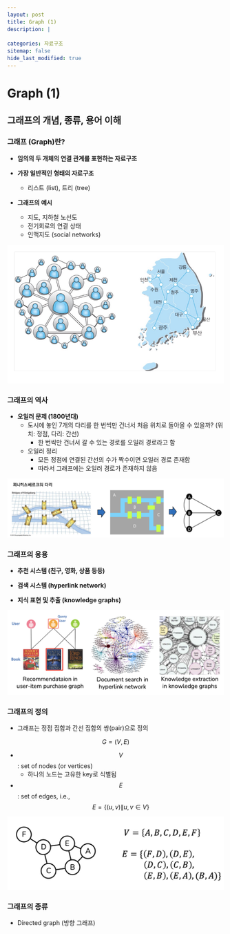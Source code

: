 ```yaml
---
layout: post
title: Graph (1)
description: |
  
categories: 자료구조
sitemap: false
hide_last_modified: true
---
```


# Graph (1)

## 그래프의 개념, 종류, 용어 이해

### 그래프 (Graph)란?

- **임의의 두 개체의 연결 관계를 표현하는 자료구조**

- **가장 일반적인 형태의 자료구조**
  - 리스트 (list), 트리 (tree) 

- **그래프의 예시**
  - 지도, 지하철 노선도
  - 전기회로의 연결 상태
  - 인맥지도 (social networks)

<p align="center">
<img src="/assets/img/blog/graph.png">
</p>

### 그래프의 역사

- **오일러 문제 (1800년대)**
  - 도시에 놓인 7개의 다리를 한 번씩만 건너서 처음 위치로 돌아올 수 있을까? (위치: 정점, 다리: 간선)
    - 한 번씩만 건너서 갈 수 있는 경로를 오일러 경로라고 함
  - 오일러 정리
    - 모든 정점에 연결된 간선의 수가 짝수이면 오일러 경로 존재함
    - 따라서 그래프에는 오일러 경로가 존재하지 않음

<p align="center">
<img src="/assets/img/blog/euler.png">
</p>

### 그래프의 응용

- **추천 시스템 (친구, 영화, 상품 등등)**

- **검색 시스템 (hyperlink network)**

- **지식 표현 및 추출 (knowledge graphs)**

<p align="center">
<img src="/assets/img/blog/graph_application.png">
</p>

### 그래프의 정의

- 그래프는 정점 집합과 간선 집합의 쌍(pair)으로 정의

$$
G = (V, E)
$$

  - $$V$$: set of nodes (or vertices)
    - 하나의 노드는 고유한 key로 식별됨
  - $$E$$: set of edges, i.e., $$ E = \{(u,v)\|u,v \in V\} $$

<p align="center">
<img src="/assets/img/blog/graph_definition.png">
</p>

### 그래프의 종류

- Directed graph (방향 그래프)
  
